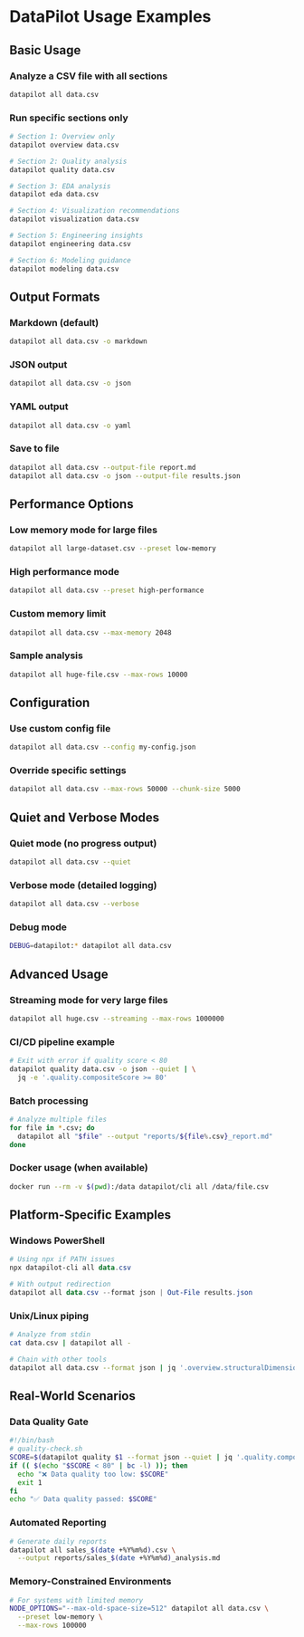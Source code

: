 # DataPilot Usage Examples

## Basic Usage

### Analyze a CSV file with all sections
```bash
datapilot all data.csv
```

### Run specific sections only
```bash
# Section 1: Overview only
datapilot overview data.csv

# Section 2: Quality analysis
datapilot quality data.csv

# Section 3: EDA analysis
datapilot eda data.csv

# Section 4: Visualization recommendations
datapilot visualization data.csv

# Section 5: Engineering insights
datapilot engineering data.csv

# Section 6: Modeling guidance
datapilot modeling data.csv
```

## Output Formats

### Markdown (default)
```bash
datapilot all data.csv -o markdown
```

### JSON output
```bash
datapilot all data.csv -o json
```

### YAML output
```bash
datapilot all data.csv -o yaml
```

### Save to file
```bash
datapilot all data.csv --output-file report.md
datapilot all data.csv -o json --output-file results.json
```

## Performance Options

### Low memory mode for large files
```bash
datapilot all large-dataset.csv --preset low-memory
```

### High performance mode
```bash
datapilot all data.csv --preset high-performance
```

### Custom memory limit
```bash
datapilot all data.csv --max-memory 2048
```

### Sample analysis
```bash
datapilot all huge-file.csv --max-rows 10000
```

## Configuration

### Use custom config file
```bash
datapilot all data.csv --config my-config.json
```

### Override specific settings
```bash
datapilot all data.csv --max-rows 50000 --chunk-size 5000
```

## Quiet and Verbose Modes

### Quiet mode (no progress output)
```bash
datapilot all data.csv --quiet
```

### Verbose mode (detailed logging)
```bash
datapilot all data.csv --verbose
```

### Debug mode
```bash
DEBUG=datapilot:* datapilot all data.csv
```

## Advanced Usage

### Streaming mode for very large files
```bash
datapilot all huge.csv --streaming --max-rows 1000000
```

### CI/CD pipeline example
```bash
# Exit with error if quality score < 80
datapilot quality data.csv -o json --quiet | \
  jq -e '.quality.compositeScore >= 80'
```

### Batch processing
```bash
# Analyze multiple files
for file in *.csv; do
  datapilot all "$file" --output "reports/${file%.csv}_report.md"
done
```

### Docker usage (when available)
```bash
docker run --rm -v $(pwd):/data datapilot/cli all /data/file.csv
```

## Platform-Specific Examples

### Windows PowerShell
```powershell
# Using npx if PATH issues
npx datapilot-cli all data.csv

# With output redirection
datapilot all data.csv --format json | Out-File results.json
```

### Unix/Linux piping
```bash
# Analyze from stdin
cat data.csv | datapilot all -

# Chain with other tools
datapilot all data.csv --format json | jq '.overview.structuralDimensions'
```

## Real-World Scenarios

### Data Quality Gate
```bash
#!/bin/bash
# quality-check.sh
SCORE=$(datapilot quality $1 --format json --quiet | jq '.quality.compositeScore')
if (( $(echo "$SCORE < 80" | bc -l) )); then
  echo "❌ Data quality too low: $SCORE"
  exit 1
fi
echo "✅ Data quality passed: $SCORE"
```

### Automated Reporting
```bash
# Generate daily reports
datapilot all sales_$(date +%Y%m%d).csv \
  --output reports/sales_$(date +%Y%m%d)_analysis.md
```

### Memory-Constrained Environments
```bash
# For systems with limited memory
NODE_OPTIONS="--max-old-space-size=512" datapilot all data.csv \
  --preset low-memory \
  --max-rows 100000
```